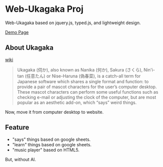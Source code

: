 # Web-Ukagaka Proj #

Web-Ukagaka based on jquery.js, typed.js, and lightweight design.

[Demo Page](http://morris821028.github.io/Web-UkagakaProj/)

## About Ukagaka ##

[wiki](http://en.wikipedia.org/wiki/Ukagaka)

> Ukagaka (伺か), also known as Nanika (何か), Sakura (さくら), Nin'i-tan (任意たん) or Nise-Haruna (偽春菜), is a catch-all term for Japanese software which shares a single format and function: to provide a pair of mascot characters for the user’s computer desktop. These mascot characters can perform some useful functions such as checking e-mail or adjusting the clock of the computer, but are most popular as an aesthetic add-on, which “says” weird things.

Now, move it from computer desktop to website.

## Feature ##

* "says" things based on google sheets.
* "learn" things based on google sheets.
* "music player" based on HTML5.

But, without AI.
